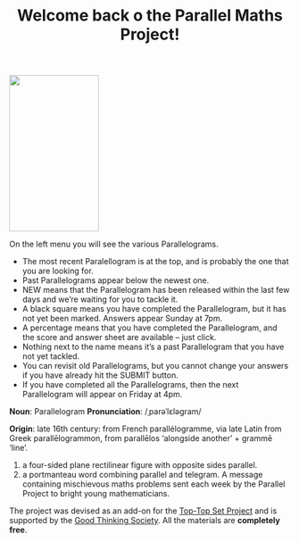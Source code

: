 <header style="background-image: url('/images/header.jpg')">
  <h1>Welcome back o the Parallel Maths Project!</h1>
</header>

<img class="img-right" src="/images/simpsons.png" width=160 height=280/>

On the left menu you will see the various Parallelograms.
*	The most recent Paralellogram is at the top, and is probably the one that you are looking for.
*	Past Parallelograms appear below the newest one.
*	NEW means that the Parallelogram has been released within the last few days and we’re waiting for you to tackle it.
*	A black square means you have completed the Parallelogram, but it has not yet been marked. Answers appear Sunday at 7pm.
*	A percentage means that you have completed the Parallelogram, and the score and answer sheet are available – just click.
*	Nothing next to the name means it’s a past Parallelogram that you have not yet tackled.
*	You can revisit old Parallelograms, but you cannot change your answers if you have already hit the SUBMIT button.
*	If you have completed all the Parallelograms, then the next Parallelogram will appear on Friday at 4pm.

<div class="dictionary">

__Noun__: Parallelogram
__Pronunciation__: /ˌparəˈlɛləɡram/

__Origin__: late 16th century: from French parallélogramme, via late Latin from Greek parallēlogrammon, from parallēlos ‘alongside another’ + grammē ‘line’.  

1. a four-sided plane rectilinear figure with opposite sides parallel.
2. a portmanteau word combining parallel and telegram. A message containing
   mischievous maths problems sent each week by the Parallel Project to bright
   young mathematicians.

</div>

The project was devised as an add-on for the [Top-Top Set Project](/about#top-top-set) and is supported by the [Good Thinking Society](/about#good-thinking). All the materials are __completely free__.
